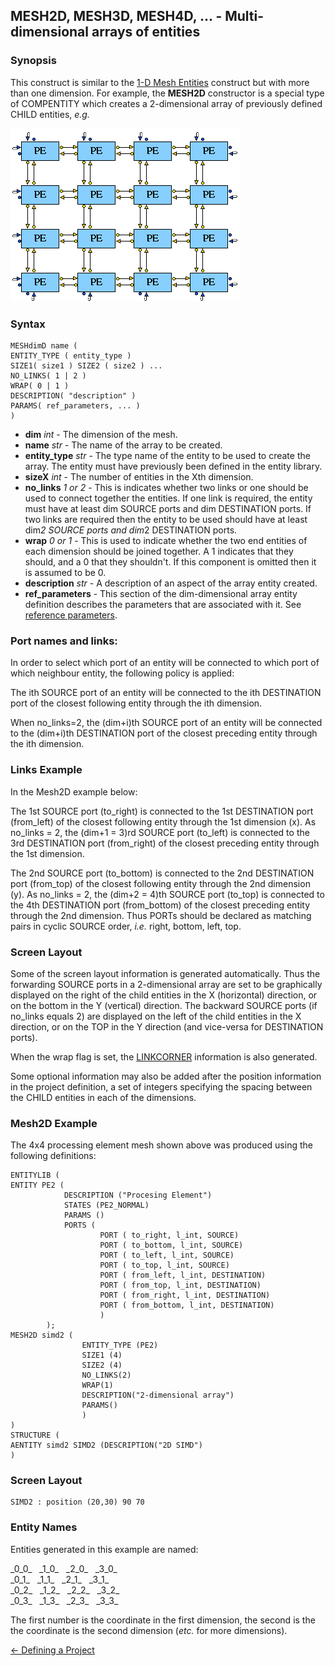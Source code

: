 ## MESH2D, MESH3D, MESH4D, ... - Multi-dimensional arrays of entities

### Synopsis

This construct is similar to the [1-D Mesh Entities](<mesh1.md>) construct but with more than one dimension. For example, the **MESH2D** constructor is a special type of COMPENTITY which creates a 2-dimensional array of previously defined CHILD entities, *e.g.*

![4-PE mesh](images/mesh2-o.gif)

### Syntax
```
MESHdimD name (
ENTITY_TYPE ( entity_type )
SIZE1( size1 ) SIZE2 ( size2 ) ... 
NO_LINKS( 1 | 2 )
WRAP( 0 | 1 )
DESCRIPTION( "description" )
PARAMS( ref_parameters, ... )
)
```

- **dim** *int* - The dimension of the mesh.
- **name** *str* - The name of the array to be created.
- **entity_type** *str* - The type name of the entity to be used to create the array.  The entity must have previously been defined in the entity library.  
- **sizeX** *int* - The number of entities in the Xth dimension.
- **no_links** *1 or 2* - This is indicates whether two links or one should be used to connect together the entities. If one link is required, the entity must have at least dim SOURCE ports and dim DESTINATION ports. If two links are required then the entity to be used should have at least dim*2 SOURCE ports and dim*2 DESTINATION ports.  
- **wrap** *0 or 1* - This is used to indicate whether the two end entities of each dimension should be joined together. A 1 indicates that they should, and a 0 that they shouldn't. If this component is omitted then it is assumed to be 0.
- **description** *str* - A description of an aspect of the array entity created.
- **ref_parameters** - This section of the dim-dimensional array entity definition describes the parameters that are associated with it.  See [reference parameters](<parameters.md>).

### Port names and links:

In order to select which port of an entity will be connected to which port of which neighbour entity, the following policy is applied:

The ith SOURCE port of an entity will be connected to the ith DESTINATION port of the closest following entity through the ith dimension.

When no\_links=2, the (dim+i)th SOURCE port of an entity will be connected to the (dim+i)th DESTINATION port of the closest preceding entity through the ith dimension.

### Links Example
 
In the Mesh2D example below:  

The 1st SOURCE port (to\_right) is connected to the 1st DESTINATION port (from\_left) of the closest following entity through the 1st dimension (x). As no_links = 2, the (dim+1 = 3)rd SOURCE port (to\_left) is connected to the 3rd DESTINATION port (from\_right) of the closest preceding entity through the 1st dimension.  

The 2nd SOURCE port (to\_bottom) is connected to the 2nd DESTINATION port (from\_top) of the closest following entity through the 2nd dimension (y). As no\_links = 2, the (dim+2 = 4)th SOURCE port (to\_top) is connected to the 4th DESTINATION port (from\_bottom) of the closest preceding entity through the 2nd dimension. Thus PORTs should be declared as matching pairs in cyclic SOURCE order, *i.e.* right, bottom, left, top.

### Screen Layout

Some of the screen layout information is generated automatically. Thus the forwarding SOURCE ports in a 2-dimensional array are set to be graphically displayed on the right of the child entities in the X (horizontal) direction, or on the bottom in the Y (vertical) direction.  The backward SOURCE ports (if no\_links equals 2) are displayed on the left of the child entities in the X direction, or on the TOP in the Y direction (and vice-versa for DESTINATION ports).

When the wrap flag is set, the [LINKCORNER](<corners.md>) information is also generated.

Some optional information may also be added after the position information in the project definition, a set of integers specifying the spacing between the CHILD entities in each of the dimensions.

### Mesh2D Example

The 4x4 processing element mesh shown above was produced using the following definitions:

```
ENTITYLIB (
ENTITY PE2 ( 
			DESCRIPTION ("Procesing Element")
			STATES (PE2_NORMAL)
			PARAMS ()
 			PORTS (
					PORT ( to_right, l_int, SOURCE)
					PORT ( to_bottom, l_int, SOURCE)
					PORT ( to_left, l_int, SOURCE)
					PORT ( to_top, l_int, SOURCE)
					PORT ( from_left, l_int, DESTINATION)
					PORT ( from_top, l_int, DESTINATION)
					PORT ( from_right, l_int, DESTINATION)
					PORT ( from_bottom, l_int, DESTINATION)
					)
		);
MESH2D simd2 ( 
				ENTITY_TYPE (PE2)
				SIZE1 (4)
				SIZE2 (4)
				NO_LINKS(2)
				WRAP(1)
				DESCRIPTION("2-dimensional array")
				PARAMS()
				)
)
STRUCTURE (
AENTITY simd2 SIMD2 (DESCRIPTION("2D SIMD")
)
```

### Screen Layout

```
SIMD2 : position (20,30) 90 70
```

### Entity Names

Entities generated in this example are named:<p>

\_0\_0_ &nbsp; \_1\_0\_ &nbsp; \_2\_0\_ &nbsp; \_3\_0\_  
\_0\_1\_ &nbsp; \_1\_1\_ &nbsp; \_2\_1\_ &nbsp; \_3\_1\_  
\_0\_2\_ &nbsp; \_1\_2\_ &nbsp; \_2\_2\_ &nbsp; \_3\_2\_  
\_0\_3\_ &nbsp; \_1\_3\_ &nbsp; \_2\_3\_ &nbsp; \_3\_3\_

The first number is the coordinate in the first dimension, the second is the the coordinate is the second dimension (*etc.* for more dimensions).

[<- Defining a Project](project.md)
